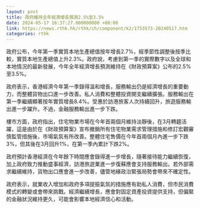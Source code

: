 ```yaml
---
layout: post
title: 政府維持全年經濟增長預測2.5%至3.5%
date: 2024-05-17 16:37:27.000000000 +08:00
link: https://news.rthk.hk/rthk/ch/component/k2/1753573-20240517.htm
categories: rthk
---
```


政府公布，今年第一季實質本地生產總值按年增長2.7%，經季節性調整後按季比較，實質本地生產總值上升2.3%。政府說，考慮到第一季的實際數字以及全球和本地情況的最新發展，今年全年經濟增長預測維持在《財政預算案》公布的2.5%至3.5%。

政府表示，香港經濟今年第一季錄得溫和增長，服務輸出仍是經濟增長的重要動力，而整體貨物出口進一步改善。私人消費和整體投資開支繼續擴張。服務輸出在第一季繼續顯著按年實質增長8.4%。受惠於訪港旅客人次持續回升，旅遊服務輸出進一步躍升。不過，金融服務輸出進一步下跌。

樓市方面，政府指出，住宅物業市場在今年首兩個月維持淡靜後，在3月轉趨活躍，這是由於在《財政預算案》宣布撤銷所有住宅物業需求管理措施和修訂宏觀審慎監管措施後，市場氣氛有所改善。整體住宅售價在今年首兩個月內進一步下跌3%，但其後在3月回升1%，在第一季內累計下跌2%。

政府預計香港經濟在今年餘下時間應會錄得進一步增長，隨著接待能力繼續恢復，加上政府致力推動盛事經濟，訪港旅遊業進一步復蘇應會支持服務輸出。若外部需求繼續維持，貨物出口應會進一步改善，儘管地緣政治緊張局勢會帶來不確定性。

政府表示，就業收入增加和政府多項提振氣氛的措施應有助私人消費，但市民消費模式的轉變或會帶來挑戰。經濟繼續增長，應會對固定資產投資提供支持，但偏緊的金融狀況維持更久，可能會影響本地經濟信心和活動。
